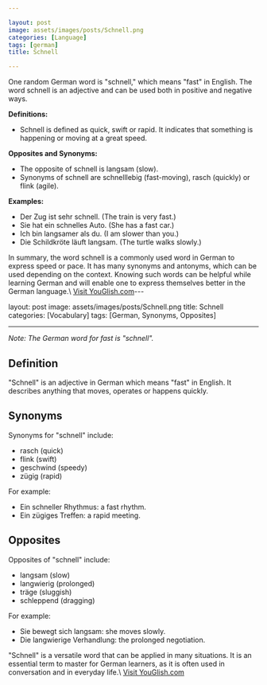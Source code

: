 ```yaml
---

layout: post
image: assets/images/posts/Schnell.png
categories: [Language]
tags: [german]
title: Schnell

---
```


One random German word is "schnell," which means "fast" in English. The word schnell is an adjective and can be used both in positive and negative ways.

**Definitions:**

- Schnell is defined as quick, swift or rapid. It indicates that something is happening or moving at a great speed. 

**Opposites and Synonyms:**

- The opposite of schnell is langsam (slow).
- Synonyms of schnell are schnelllebig (fast-moving), rasch (quickly) or flink (agile).

**Examples:**

- Der Zug ist sehr schnell. (The train is very fast.)
- Sie hat ein schnelles Auto. (She has a fast car.)
- Ich bin langsamer als du. (I am slower than you.)
- Die Schildkröte läuft langsam. (The turtle walks slowly.)

In summary, the word schnell is a commonly used word in German to express speed or pace. It has many synonyms and antonyms, which can be used depending on the context. Knowing such words can be helpful while learning German and will enable one to express themselves better in the German language.\ <a id="yg-widget-0" class="youglish-widget" data-query="Schnell" data-lang="german" data-components="8412" data-auto-start="0" data-bkg-color="theme_light" data-title="How%20to%20pronounce%20Schnell%20in%20German"  rel="nofollow" href="https://youglish.com">Visit YouGlish.com</a><script async src="https://youglish.com/public/emb/widget.js" charset="utf-8"></script>---

layout: post
image: assets/images/posts/Schnell.png
title: Schnell
categories: [Vocabulary]
tags: [German, Synonyms, Opposites]

---

*Note: The German word for fast is "schnell".*

## Definition

"Schnell" is an adjective in German which means "fast" in English. It describes anything that moves, operates or happens quickly. 

## Synonyms 

Synonyms for "schnell" include: 

- rasch (quick)
- flink (swift)
- geschwind (speedy)
- zügig (rapid)

For example: 
- Ein schneller Rhythmus: a fast rhythm. 
- Ein zügiges Treffen: a rapid meeting.

## Opposites

Opposites of "schnell" include: 

- langsam (slow)
- langwierig (prolonged)
- träge (sluggish)
- schleppend (dragging)

For example: 
- Sie bewegt sich langsam: she moves slowly. 
- Die langwierige Verhandlung: the prolonged negotiation.

"Schnell" is a versatile word that can be applied in many situations. It is an essential term to master for German learners, as it is often used in conversation and in everyday life.\ <a id="yg-widget-0" class="youglish-widget" data-query="Schnell" data-lang="german" data-components="8412" data-auto-start="0" data-bkg-color="theme_light" data-title="How%20to%20pronounce%20Schnell%20in%20German"  rel="nofollow" href="https://youglish.com">Visit YouGlish.com</a><script async src="https://youglish.com/public/emb/widget.js" charset="utf-8"></script>